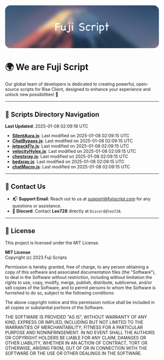 ![Banner](.github/b.webp)

# 🌍 **We are Fuji Script**

Our global team of developers is dedicated to creating powerful, open-source scripts for Rise Client, designed to enhance your experience and unlock new possibilities! 🌟

---
<!-- SCRIPTS_NAVIGATION_START -->
## 📂 **Scripts Directory Navigation**

**Last Updated**: 2025-01-08 02:09:18 UTC

- **[SilentAura.js](scripts/SilentAura.js)**: Last modified on 2025-01-08 02:09:15 UTC
- **[ChatBypass.js](scripts/ChatBypass.js)**: Last modified on 2025-01-08 02:09:15 UTC
- **[jetpackFly.js](scripts/jetpackFly.js)**: Last modified on 2025-01-08 02:09:15 UTC
- **[velocityHylex.js](scripts/velocityHylex.js)**: Last modified on 2025-01-08 02:09:15 UTC
- **[chestxray.js](scripts/chestxray.js)**: Last modified on 2025-01-08 02:09:15 UTC
- **[bedxray.js](scripts/bedxray.js)**: Last modified on 2025-01-08 02:09:15 UTC
- **[chatMacro.js](scripts/chatMacro.js)**: Last modified on 2025-01-08 02:09:15 UTC

<!-- SCRIPTS_NAVIGATION_END -->

---

## 💬 **Contact Us**  
- 📬 **Support Email**: Reach out to us at [support@fujiscript.com](mailto:support@fujiscript.com) for any questions or assistance.  
- 💬 **Discord**: Contact **Leo728** directly at `Discord@leo728`.

---

## 📜 **License**

This project is licensed under the MIT License.  

**MIT License**  
Copyright (c) 2023 Fuji Scripts  

Permission is hereby granted, free of charge, to any person obtaining a copy of this software and associated documentation files (the "Software"), to deal in the Software without restriction, including without limitation the rights to use, copy, modify, merge, publish, distribute, sublicense, and/or sell copies of the Software, and to permit persons to whom the Software is furnished to do so, subject to the following conditions:  

The above copyright notice and this permission notice shall be included in all copies or substantial portions of the Software.  

THE SOFTWARE IS PROVIDED "AS IS", WITHOUT WARRANTY OF ANY KIND, EXPRESS OR IMPLIED, INCLUDING BUT NOT LIMITED TO THE WARRANTIES OF MERCHANTABILITY, FITNESS FOR A PARTICULAR PURPOSE AND NONINFRINGEMENT. IN NO EVENT SHALL THE AUTHORS OR COPYRIGHT HOLDERS BE LIABLE FOR ANY CLAIM, DAMAGES OR OTHER LIABILITY, WHETHER IN AN ACTION OF CONTRACT, TORT OR OTHERWISE, ARISING FROM, OUT OF OR IN CONNECTION WITH THE SOFTWARE OR THE USE OR OTHER DEALINGS IN THE SOFTWARE.  
